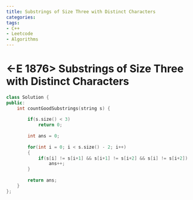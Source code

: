 ```yaml
---
title: Substrings of Size Three with Distinct Characters
categories:
tags:
- C++
- Leetcode
- Algorithms
---
```


# <-E 1876> Substrings of Size Three with Distinct Characters


```c++
class Solution {
public:
    int countGoodSubstrings(string s) {
        
        if(s.size() < 3)
            return 0;
        
        int ans = 0;
        
        for(int i = 0; i < s.size() - 2; i++)
        {
            if(s[i] != s[i+1] && s[i+1] != s[i+2] && s[i] != s[i+2])
                ans++;
        }
        
        return ans;
    }
};

```

